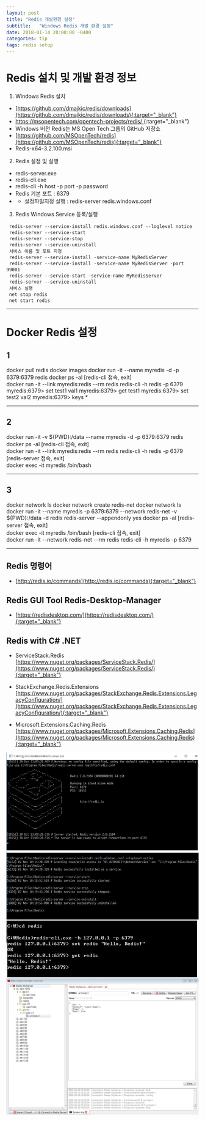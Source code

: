 ```yaml
---
layout: post
title: "Redis 개발환경 설정"
subtitle:   "Windows Redis 개발 환경 설정"
date: 2018-01-14 20:00:00 -0400
categories: tip
tags: redis setup
---
```


# Redis 설치 및 개발 환경 정보
1. Windows Redis 설치
- [https://github.com/dmajkic/redis/downloads](https://github.com/dmajkic/redis/downloads){:target="_blank"}
- [https://msopentech.com/opentech-projects/redis/ ](https://msopentech.com/opentech-projects/redis/ ){:target="_blank"}
- Windows 버전 Redis는 MS Open Tech 그룹의 GitHub 저장소
- [https://github.com/MSOpenTech/redis](https://github.com/MSOpenTech/redis){:target="_blank"}
- Redis-x64-3.2.100.msi

2. Redis 설정 및 실행
- redis-server.exe
- redis-cli.exe
- redis-cli -h host -p port -p password
- Redis 기본 포트 : 6379
- * 설정파일지정 실행 : redis-server redis.windows.conf

3. Redis Windows Service 등록/실행
```
 redis-server --service-install redis.windows.conf --loglevel notice
 redis-server --service-start
 redis-server --service-stop
 redis-server --service-uninstall
 서비스 이름 및 포트 지정
 redis-server --service-install -service-name MyRedisServer
 redis-server --service-install -service-name MyRedisServer -port 99001
 redis-server --service-start -service-name MyRedisServer
 redis-server --service-uninstall
 서비스 실행
 net stop redis
 net start redis
```

***
# Docker Redis 설정
## 1
docker pull redis
docker images
docker run -it --name myredis -d -p 6379:6379 redis
docker ps -al
[redis-cli 접속, exit]  
docker run -it --link myredis:redis --rm redis redis-cli -h redis -p 6379    
myredis:6379> set test1 val1
myredis:6379> get test1
myredis:6379> set test2 val2
myredis:6379> keys *

----------------------
## 2
docker run -it -v ${PWD}:/data --name myredis -d -p 6379:6379 redis 
docker ps -al
[redis-cli 접속, exit]  
docker run -it --link myredis:redis --rm redis redis-cli -h redis -p 6379    
[redis-server 접속, exit]  
docker exec -it myredis /bin/bash

----------------------
## 3
docker network ls
docker network create redis-net
docker network ls
docker run -it --name myredis -p 6379:6379 --network redis-net -v ${PWD}:/data -d redis redis-server --appendonly yes
docker ps -al
[redis-server 접속, exit]  
docker exec -it myredis /bin/bash
[redis-cli 접속, exit]  
docker run -it --network redis-net --rm redis redis-cli -h myredis -p 6379

***

## Redis 명령어
- [http://redis.io/commands](http://redis.io/commands){:target="_blank"}

## Redis GUI Tool Redis-Desktop-Manager
- [https://redisdesktop.com/](https://redisdesktop.com/){:target="_blank"}

## Redis with C# .NET  
- ServiceStack.Redis
  [https://www.nuget.org/packages/ServiceStack.Redis/](https://www.nuget.org/packages/ServiceStack.Redis/){:target="_blank"}
- StackExchange.Redis.Extensions
  [https://www.nuget.org/packages/StackExchange.Redis.Extensions.LegacyConfiguration/](https://www.nuget.org/packages/StackExchange.Redis.Extensions.LegacyConfiguration/){:target="_blank"}
  
- Microsoft.Extensions.Caching.Redis
  [https://www.nuget.org/packages/Microsoft.Extensions.Caching.Redis](https://www.nuget.org/packages/Microsoft.Extensions.Caching.Redis){:target="_blank"}


![img1](/assets/img/post/redis/img1.jpg)
![img2](/assets/img/post/redis/img2.jpg)
![img3](/assets/img/post/redis/img3.jpg)
![img4](/assets/img/post/redis/img4.jpg)